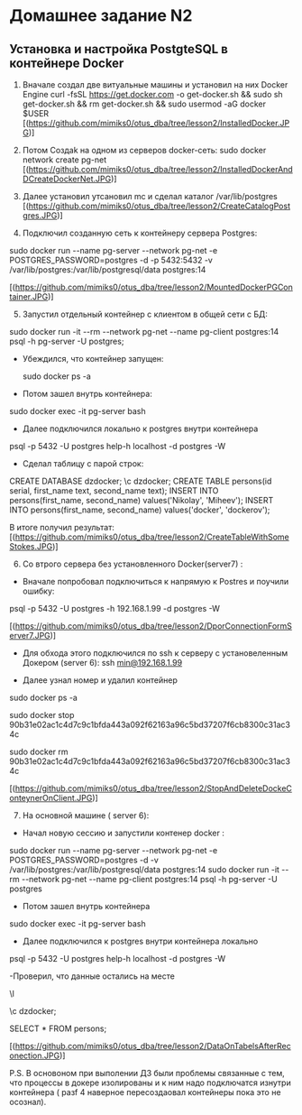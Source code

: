 # Домашнее задание N2

## Установка и настройка PostgteSQL в контейнере Docker



1. Вначале создал две витуальные машины и установил на них Docker Engine
curl -fsSL https://get.docker.com -o get-docker.sh && sudo sh get-docker.sh && rm get-docker.sh && sudo usermod -aG docker $USER
[(https://github.com/mimiks0/otus_dba/tree/lesson2/InstalledDocker.JPG)]

2.  Потом Создаk на одном из серверов docker-сеть: 
sudo docker network create pg-net
[(https://github.com/mimiks0/otus_dba/tree/lesson2/InstalledDockerAndDCreateDockerNet.JPG)]

3. Далее установил  утсановил mc  и сделал каталог /var/lib/postgres
[(https://github.com/mimiks0/otus_dba/tree/lesson2/CreateCatalogPostgres.JPG)]

4. Подключил созданную сеть к контейнеру сервера Postgres:

sudo docker run --name pg-server --network pg-net -e POSTGRES_PASSWORD=postgres -d -p 5432:5432 -v /var/lib/postgres:/var/lib/postgresql/data postgres:14

[(https://github.com/mimiks0/otus_dba/tree/lesson2/MountedDockerPGContainer.JPG)]

5. Запустил отдельный контейнер с клиентом в общей сети с БД: 

sudo docker run -it --rm --network pg-net --name pg-client postgres:14 psql -h pg-server -U postgres;

- Убеждился, что контейнер запущен:

   sudo docker ps -a
   
- Потом зашел внутрь контейнера:

sudo docker exec -it pg-server bash

- Далее подключился локально к postgres внутри контейнера 

psql -p 5432 -U postgres help-h localhost -d postgres -W

- Сделал таблицу с парой строк:

CREATE DATABASE dzdocker;
\c dzdocker;
CREATE TABLE persons(id serial, first_name text, second_name text);
INSERT INTO persons(first_name, second_name) values('Nikolay', 'Miheev');
INSERT INTO persons(first_name, second_name) values('docker', 'dockerov');

В итоге получил результат:
[(https://github.com/mimiks0/otus_dba/tree/lesson2/CreateTableWithSomeStokes.JPG)]


6.  Со втрого сервера без установленного Docker(server7) :


- Вначале попробовал  подключиться к  напрямую  к Postres и поучили ошибку:

psql -p 5432 -U postgres -h 192.168.1.99 -d postgres -W


[(https://github.com/mimiks0/otus_dba/tree/lesson2/DporConnectionFormServer7.JPG)]


- Для обхода этого подключился по ssh к серверу c  установеленным Докером (server 6):
   ssh  min@192.168.1.99


- Далее узнал номер и  удалил  контейнер

sudo docker ps -a

sudo docker stop 90b31e02ac1c4d7c9c1bfda443a092f62163a96c5bd37207f6cb8300c31ac34c

sudo docker rm 90b31e02ac1c4d7c9c1bfda443a092f62163a96c5bd37207f6cb8300c31ac34c

[(https://github.com/mimiks0/otus_dba/tree/lesson2/StopAndDeleteDockeConteynerOnClient.JPG)]


7. На основной машине ( server 6):

- Начал новую сессию и  запустили  контенер docker :


sudo docker run --name pg-server --network pg-net -e POSTGRES_PASSWORD=postgres -d -v /var/lib/postgres:/var/lib/postgresql/data postgres:14
sudo docker run -it --rm --network pg-net --name pg-client postgres:14 psql -h pg-server -U postgres

- Потом зашел внутрь контейнера

sudo docker exec -it pg-server bash

- Далее  подключился к postgres внутри контейнера локально

psql -p 5432 -U postgres help-h localhost -d postgres -W

-Проверил, что данные остались на месте

\l

\c dzdocker;

SELECT * FROM persons;

[(https://github.com/mimiks0/otus_dba/tree/lesson2/DataОnTabelsAfterReconection.JPG)]


P.S. В основоном  при выполении ДЗ были проблемы связанные с тем, что процессы в докере изолированы и к ним надо подключатся изнутри контейнера ( разf 4 наверное пересоздаовал контейнеры пока это не осознал).
